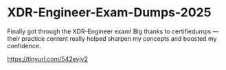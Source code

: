 # XDR-Engineer-Exam-Dumps-2025
Finally got through the XDR-Engineer exam! Big thanks to certifiedumps — their practice content really helped sharpen my concepts and boosted my confidence.

https://tinyurl.com/542evjv2

